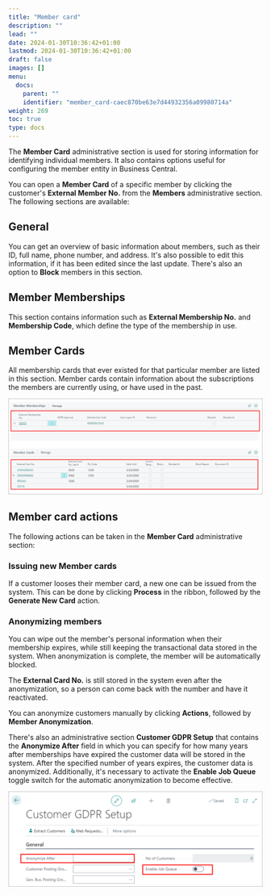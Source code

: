 ```yaml
---
title: "Member card"
description: ""
lead: ""
date: 2024-01-30T10:36:42+01:00
lastmod: 2024-01-30T10:36:42+01:00
draft: false
images: []
menu:
  docs:
    parent: ""
    identifier: "member_card-caec870be63e7d44932356a09980714a"
weight: 269
toc: true
type: docs
---
```


The **Member Card** administrative section is used for storing information for identifying individual members. It also contains options useful for configuring the member entity in Business Central. 

You can open a **Member Card** of a specific member by clicking the customer's **External Member No.** from the **Members** administrative section. The following sections are available: 

## General

You can get an overview of basic information about members, such as their ID, full name, phone number, and address. It's also possible to edit this information, if it has been edited since the last update. There's also an option to **Block** members in this section.

## Member Memberships

This section contains information such as **External Membership No.** and **Membership Code**, which define the type of the membership in use. 

## Member Cards

All membership cards that ever existed for that particular member are listed in this section. Member cards contain information about the subscriptions the members are currently using, or have used in the past.


![membership_panels](Images/membership_panels.PNG)

## Member card actions

The following actions can be taken in the **Member Card** administrative section:

### Issuing new Member cards

If a customer looses their member card, a new one can be issued from the system. This can be done by clicking **Process** in the ribbon, followed by the **Generate New Card** action.

### Anonymizing members

You can wipe out the member's personal information when their membership expires, while still keeping the transactional data stored in the system. When anonymization is complete, the member will be automatically blocked. 

The **External Card No.** is still stored in the system even after the anonymization, so a person can come back with the number and have it reactivated.

You can anonymize customers manually by clicking **Actions**, followed by **Member Anonymization**. 

There's also an administrative section **Customer GDPR Setup** that contains the **Anonymize After** field in which you can specify for how many years after memberships have expired the customer data will be stored in the system. After the specified number of years expires, the customer data is anonymized. Additionally, it's necessary to activate the **Enable Job Queue** toggle switch for the automatic anonymization to become effective.

![customer_gdpr](Images/customer_gdpr.PNG)
